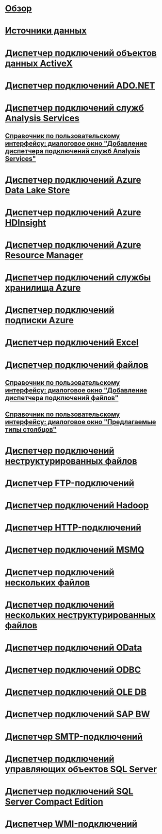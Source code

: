 # [Обзор](integration-services-ssis-connections.md)  
# [Источники данных](data-sources.md)  
# [Диспетчер подключений объектов данных ActiveX](ado-connection-manager.md)  
# [Диспетчер подключений ADO.NET](ado-net-connection-manager.md)  
# [Диспетчер подключений служб Analysis Services](analysis-services-connection-manager.md)  
## [Справочник по пользовательскому интерфейсу: диалоговое окно "Добавление диспетчера подключений служб Analysis Services"](add-analysis-services-connection-manager-dialog-box-ui-reference.md)  
# [Диспетчер подключений Azure Data Lake Store](azure-data-lake-store-connection-manager.md)  
# [Диспетчер подключений Azure HDInsight](azure-hdinsight-connection-manager.md)  
# [Диспетчер подключений Azure Resource Manager](azure-resource-manager-connection-manager.md)  
# [Диспетчер подключений службы хранилища Azure](azure-storage-connection-manager.md)  
# [Диспетчер подключений подписки Azure](azure-subscription-connection-manager.md)  
# [Диспетчер подключений Excel](excel-connection-manager.md)  
# [Диспетчер подключений файлов](file-connection-manager.md)  
## [Справочник по пользовательскому интерфейсу: диалоговое окно "Добавление диспетчера подключений файлов"](add-file-connection-manager-dialog-box-ui-reference.md)  
## [Справочник по пользовательскому интерфейсу: диалоговое окно "Предлагаемые типы столбцов"](suggest-column-types-dialog-box-ui-reference.md)  
# [Диспетчер подключений неструктурированных файлов](flat-file-connection-manager.md)  
# [Диспетчер FTP-подключений](ftp-connection-manager.md)  
# [Диспетчер подключений Hadoop](hadoop-connection-manager.md)  
# [Диспетчер HTTP-подключений](http-connection-manager.md)  
# [Диспетчер подключений MSMQ](msmq-connection-manager.md)  
# [Диспетчер подключений нескольких файлов](multiple-files-connection-manager.md)  
# [Диспетчер подключений нескольких неструктурированных файлов](multiple-flat-files-connection-manager.md)  
# [Диспетчер подключений OData](odata-connection-manager.md)  
# [Диспетчер подключений ODBC](odbc-connection-manager.md)  
# [Диспетчер подключений OLE DB](ole-db-connection-manager.md)  
# [Диспетчер подключений SAP BW](sap-bw-connection-manager.md)  
# [Диспетчер SMTP-подключений](smtp-connection-manager.md)  
# [Диспетчер подключений управляющих объектов SQL Server](smo-connection-manager.md)  
# [Диспетчер подключений SQL Server Compact Edition](sql-server-compact-edition-connection-manager.md)  
# [Диспетчер WMI-подключений](wmi-connection-manager.md)  
